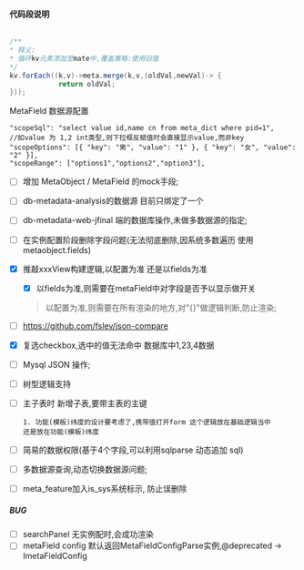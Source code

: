 #### 代码段说明

```java

/**
* 释义: 
* 循环kv元素添加至mate中,覆盖策略:使用旧值
*/
kv.forEach((k,v)->meta.merge(k,v,(oldVal,newVal)-> {
            return oldVal;
}));
```
MetaField 数据源配置

```
"scopeSql": "select value id,name cn from meta_dict where pid=1",
//如value 为 1,2 int类型,则下拉框反赋值时会直接显示value,而非key
"scopeOptions": [{ "key": "男", "value": "1" }, { "key": "女", "value": "2" }],
"scopeRange": ["options1","options2","option3"],
```

- [ ] 增加 MetaObject / MetaField 的mock手段;
- [ ] db-metadata-analysis的数据源 目前只绑定了一个
- [ ] db-metadata-web-jfinal 端的数据库操作,未做多数据源的指定;
- [ ] 在实例配置阶段删除字段问题(无法彻底删除,因系统多数遍历 使用metaobject.fields)
- [x] 推敲xxxView构建逻辑,以配置为准 还是以fields为准
    - [x] 以fields为准,则需要在metaField中对字段是否予以显示做开关
    > 以配置为准,则需要在所有渲染的地方,对"{}"做逻辑判断,防止渲染; 
- [ ] https://github.com/fslev/json-compare     
    
- [x] 复选checkbox,选中的值无法命中 数据库中1,23,4数据 
- [ ] Mysql JSON 操作;
- [ ] 树型逻辑支持
- [ ] 主子表时 新增子表,要带主表的主键
    ```
    1. 功能(模板)纬度的设计要考虑了,携带值打开form 这个逻辑放在基础逻辑当中
  还是放在功能(模板)纬度    
    ```
- [ ] 简易的数据权限(基于4个字段,可以利用sqlparse 动态追加 sql)
- [ ] 多数据源查询,动态切换数据源问题;
- [ ] meta_feature加入is_sys系统标示, 防止误删除

##### BUG
- [ ] searchPanel 无实例配时,会成功渲染
- [ ] metaField config 默认返回MetaFieldConfigParse实例,@deprecated -> ImetaFieldConfig
